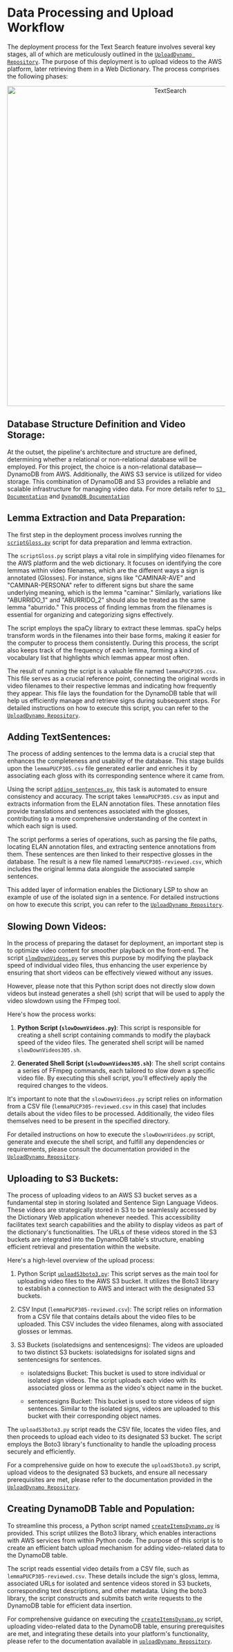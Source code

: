 
# Data Processing and Upload Workflow

The deployment process for the Text Search feature involves several key stages, all of which are meticulously outlined in the <a href="https://github.com/gissemari/uploadDynamoS3" target="_blank">`UploadDynamo Repository`</a>. The purpose of this deployment is to upload videos to the AWS platform, later retrieving them in a Web Dictionary. The process comprises the following phases:

<p align="center">
  <img src="./assets/DynamoDB.png" alt="TextSearch" width="738">
</p>


## Database Structure Definition and Video Storage:
At the outset, the pipeline's architecture and structure are defined, determining whether a relational or non-relational database will be employed. For this project, the choice is a non-relational database—DynamoDB from AWS. Additionally, the AWS S3 service is utilized for video storage. This combination of DynamoDB and S3 provides a reliable and scalable infrastructure for managing video data. For more details refer to <a href="https://docs.aws.amazon.com/AmazonS3/latest/userguide/Welcome.html" target="_blank">`S3 Documentation`</a> and <a href="https://docs.aws.amazon.com/amazondynamodb/latest/developerguide/Introduction.html" target="_blank">`DynamoDB Documentation`</a>

## Lemma Extraction and Data Preparation:
The first step in the deployment process involves running the <a href="https://github.com/gissemari/uploadDynamoS3/blob/master/scriptGloss.py" target="_blank">`scriptGloss.py`</a> script for data preparation and lemma extraction.

The `scriptGloss.py` script plays a vital role in simplifying video filenames for the AWS platform and the web dictionary. It focuses on identifying the core lemmas within video filenames, which are the different ways a sign is annotated (Glosses). For instance, signs like "CAMINAR-AVE" and "CAMINAR-PERSONA" refer to different signs but share the same underlying meaning, which is the lemma "caminar." Similarly, variations like "ABURRIDO_1" and "ABURRIDO_2" should also be treated as the same lemma "aburrido." This process of finding lemmas from the filenames is essential for organizing and categorizing signs effectively.

The script employs the spaCy library to extract these lemmas. spaCy helps transform words in the filenames into their base forms, making it easier for the computer to process them consistently. During this process, the script also keeps track of the frequency of each lemma, forming a kind of vocabulary list that highlights which lemmas appear most often.

The result of running the script is a valuable file named `lemmaPUCP305.csv`. This file serves as a crucial reference point, connecting the original words in video filenames to their respective lemmas and indicating how frequently they appear. This file lays the foundation for the DynamoDB table that will help us efficiently manage and retrieve signs during subsequent steps. For detailed instructions on how to execute this script, you can refer to the <a href="https://github.com/gissemari/uploadDynamoS3" target="_blank">`UploadDynamo Repository`</a>.

## Adding TextSentences:
The process of adding sentences to the lemma data is a crucial step that enhances the completeness and usability of the database. This stage builds upon the `lemmaPUCP305.csv` file generated earlier and enriches it by associating each gloss with its corresponding sentence where it came from.

Using the script <a href="https://github.com/gissemari/uploadDynamoS3/blob/master/addingSentences.py" target="_blank">`adding_sentences.py`</a>, this task is automated to ensure consistency and accuracy. The script takes `lemmaPUCP305.csv` as input and extracts information from the ELAN annotation files. These annotation files provide translations and sentences associated with the glosses, contributing to a more comprehensive understanding of the context in which each sign is used.

The script performs a series of operations, such as parsing the file paths, locating ELAN annotation files, and extracting sentence annotations from them. These sentences are then linked to their respective glosses in the database. The result is a new file named `lemmaPUCP305-reviewed.csv`, which includes the original lemma data alongside the associated sample sentences.

This added layer of information enables the Dictionary LSP to show an example of use of the isolated sign in a sentence. For detailed instructions on how to execute this script, you can refer to the <a href="https://github.com/gissemari/uploadDynamoS3" target="_blank">`UploadDynamo Repository`</a>.

## Slowing Down Videos:
In the process of preparing the dataset for deployment, an important step is to optimize video content for smoother playback on the front-end. The script <a href="https://github.com/gissemari/uploadDynamoS3/blob/master/slowDownVideos.py" target="_blank">`slowDownVideos.py`</a> serves this purpose by modifying the playback speed of individual video files, thus enhancing the user experience by ensuring that short videos can be effectively viewed without any issues.

However, please note that this Python script does not directly slow down videos but instead generates a shell (sh) script that will be used to apply the video slowdown using the FFmpeg tool.

Here's how the process works:

1. **Python Script (`slowDownVideos.py`)**: This script is responsible for creating a shell script containing commands to modify the playback speed of the video files. The generated shell script will be named `slowDownVideos305.sh`.

2. **Generated Shell Script (`slowDownVideos305.sh`)**: The shell script contains a series of FFmpeg commands, each tailored to slow down a specific video file. By executing this shell script, you'll effectively apply the required changes to the videos.

It's important to note that the `slowDownVideos.py` script relies on information from a CSV file (`lemmaPUCP305-reviewed.csv` in this case) that includes details about the video files to be processed. Additionally, the video files themselves need to be present in the specified directory.

For detailed instructions on how to execute the `slowDownVideos.py` script, generate and execute the shell script, and fulfill any dependencies or requirements, please consult the documentation provided in the <a href="https://github.com/gissemari/uploadDynamoS3" target="_blank">`UploadDynamo Repository`</a>.

## Uploading to S3 Buckets:
The process of uploading videos to an AWS S3 bucket serves as a fundamental step in storing Isolated and Sentence Sign Language Videos. These videos are strategically stored in S3 to be seamlessly accessed by the Dictionary Web application whenever needed. This accessibility facilitates text search capabilities and the ability to display videos as part of the dictionary's functionalities. The URLs of these videos stored in the S3 buckets are integrated into the DynamoDB table's structure, enabling efficient retrieval and presentation within the website.

Here's a high-level overview of the upload process:

1. Python Script <a href="https://github.com/gissemari/uploadDynamoS3/blob/master/uploadS3boto3.py" target="_blank">`uploadS3boto3.py`</a>: This script serves as the main tool for uploading video files to the AWS S3 bucket. It utilizes the Boto3 library to establish a connection to AWS and interact with the designated S3 buckets.

2. CSV Input (`lemmaPUCP305-reviewed.csv`): The script relies on information from a CSV file that contains details about the video files to be uploaded. This CSV includes the video filenames, along with associated glosses or lemmas.

3. S3 Buckets (isolatedsigns and sentencesigns): The videos are uploaded to two distinct S3 buckets: isolatedsigns for isolated signs and sentencesigns for sentences.

   - isolatedsigns Bucket: This bucket is used to store individual or isolated sign videos. The script uploads each video with its associated gloss or lemma as the video's object name in the bucket.

   - sentencesigns Bucket: This bucket is used to store videos of sign sentences. Similar to the isolated signs, videos are uploaded to this bucket with their corresponding object names.

The `uploadS3boto3.py` script reads the CSV file, locates the video files, and then proceeds to upload each video to its designated S3 bucket. The script employs the Boto3 library's functionality to handle the uploading process securely and efficiently.

For a comprehensive guide on how to execute the `uploadS3boto3.py` script, upload videos to the designated S3 buckets, and ensure all necessary prerequisites are met, please refer to the documentation provided in the <a href="https://github.com/gissemari/uploadDynamoS3" target="_blank">`UploadDynamo Repository`</a>.

## Creating DynamoDB Table and Population:
To streamline this process, a Python script named <a href="https://github.com/gissemari/uploadDynamoS3/blob/master/createItemsDynamo.py" target="_blank">`createItemsDynamo.py`</a> is provided. This script utilizes the Boto3 library, which enables interactions with AWS services from within Python code. The purpose of this script is to create an efficient batch upload mechanism for adding video-related data to the DynamoDB table.

The script reads essential video details from a CSV file, such as `lemmaPUCP305-reviewed.csv`. These details include the sign's gloss, lemma, associated URLs for isolated and sentence videos stored in S3 buckets, corresponding text descriptions, and other metadata. Using the boto3 library, the script constructs and submits batch write requests to the DynamoDB table for efficient data insertion.

For comprehensive guidance on executing the <a href="https://github.com/gissemari/uploadDynamoS3/blob/master/createItemsDynamo.py" target="_blank">`createItemsDynamo.py`</a> script, uploading video-related data to the DynamoDB table, ensuring prerequisites are met, and integrating these details into your platform's functionality, please refer to the documentation available in <a href="https://github.com/gissemari/uploadDynamoS3" target="_blank">`uploadDynamo Repository`</a>.

<!-- 
# Data Processing and Upload Workflow

The deployment process for the Text Search feature involves several key stages, all of which are meticulously outlined in the <a href="https://github.com/gissemari/uploadDynamoS3">`UploadDynamo Repository`</a>. The purpose of this deployment is to upload videos to the AWS platform, later retrieving them in a Web Dictionary. The process comprises the following phases:

<p align="center">
  <img src="./assets/DynamoDB.png" alt="TextSearch" width="738">
</p>


## Database Structure Definition and Video Storage:
At the outset, the pipeline's architecture and structure are defined, determining whether a relational or non-relational database will be employed. For this project, the choice is a non-relational database—DynamoDB from AWS. Additionally, the AWS S3 service is utilized for video storage. This combination of DynamoDB and S3 provides a reliable and scalable infrastructure for managing video data. For more details refer to [`S3 Documentation`](https://docs.aws.amazon.com/AmazonS3/latest/userguide/Welcome.html) and [`Dynamo DB Documentation`](https://docs.aws.amazon.com/amazondynamodb/latest/developerguide/Introduction.html)

## Lemma Extraction and Data Preparation:
The first step in the deployment process involves running the `scriptGloss.py` script for data preparation and lemma extraction. 

The `scriptGloss.py` script plays a vital role in simplifying video filenames for the AWS platform and the web dictionary. It focuses on identifying the core lemmas within video filenames, which are the different ways a sign is annotated (Glosses). For instance, signs like "CAMINAR-AVE" and "CAMINAR-PERSONA" refer to different signs but share the same underlying meaning, which is the lemma "caminar." Similarly, variations like "ABURRIDO_1" and "ABURRIDO_2" should also be treated as the same lemma "aburrido." This process of finding lemmas from the filenames is essential for organizing and categorizing signs effectively.

The script employs spaCy library to extract these lemmas. spaCy helps transform words in the filenames into their base forms, making it easier for the computer to process them consistently. During this process, the script also keeps track of the frequency of each lemma, forming a kind of vocabulary list that highlights which lemmas appear most often. 

The result of running the script is a valuable file named `lemmaPUCP305.csv`. This file serves as a crucial reference point, connecting the original words in video filenames to their respective lemmas and indicating how frequently they appear. This file lays the foundation for the DynamoDB table that will help us efficiently manage and retrieve signs during subsequent steps. For detailed instructions on how to execute this script, you can refer to the [`uploadDynamo Repository`](https://github.com/gissemari/uploadDynamoS3).

## Adding TextSentences:

The process of adding sentences to the lemma data is a crucial step that enhances the completeness and usability of the database. This stage builds upon the `lemmaPUCP305.csv` file generated earlier and enriches it by associating each gloss with its corresponding sentence where it came from.

Using the script `adding_sentences.py`, this task is automated to ensure consistency and accuracy. The script takes lemmaPUCP305.csv as input and extracts information from the ELAN annotation files. These annotation files provide translations and sentences associated with the glosses, contributing to a more comprehensive understanding of the context in which each sign is used.

The script performs a series of operations, such as parsing the file paths, locating ELAN annotation files, and extracting sentence annotations from them. These sentences are then linked to their respective glosses in the database. The result is a new file named `lemmaPUCP305-reviewed.csv`, which includes the original lemma data alongside the associated sample sentences.

This added layer of information enables the Dictionary LSP to show a example of use of the isolated sign in a sentence. For detailed instructions on how to execute this script, you can refer to the [`uploadDynamo Repository`](https://github.com/gissemari/uploadDynamoS3).

## Slowing Down Videos

In the process of preparing the dataset for deployment, an important step is to optimize video content for smoother playback on the front-end. The script `slowDownVideos.py` serves this purpose by modifying the playback speed of individual video files, thus enhancing the user experience by ensuring that short videos can be effectively viewed without any issues.

However, please note that this Python script does not directly slow down videos but instead generates a shell (sh) script that will be used to apply the video slowdown using the FFmpeg tool.

Here's how the process works:

1. **Python Script (slowDownVideos.py)**: This script is responsible for creating a shell script containing commands to modify the playback speed of the video files. The generated shell script will be named slowDownVideos305.sh.

2. **Generated Shell Script (slowDownVideos305.sh)**: The shell script contains a series of FFmpeg commands, each tailored to slow down a specific video file. By executing this shell script, you'll effectively apply the required changes to the videos.

It's important to note that the slowDownVideos.py script relies on information from a CSV file (lemmaPUCP305-reviewed.csv in this case) that includes details about the video files to be processed. Additionally, the video files themselves need to be present in the specified directory.

For detailed instructions on how to execute the slowDownVideos.py script, generate and execute the shell script, and fulfill any dependencies or requirements, please consult the documentation provided in the [`uploadDynamo Repository`](https://github.com/gissemari/uploadDynamoS3).


## Uploading to S3 Buckets:
The process of uploading videos to an AWS S3 bucket serves as a fundamental step in storing Isolated and Sentence Sign Language Videos. These videos are strategically stored in S3 to be seamlessly accessed by the Dictionary Web application whenever needed. This accessibility facilitates text search capabilities and the ability to display videos as part of the dictionary's functionalities. The URLs of these videos stored in the S3 buckets are integrated into the DynamoDB table's structure, enabling efficient retrieval and presentation within the website.

Here's a high-level overview of the upload process:

1. Python Script (uploadS3boto3.py): This script serves as the main tool for uploading video files to the AWS S3 bucket. It utilizes the Boto3 library to establish a connection to AWS and interact with the designated S3 buckets.

2. CSV Input (lemmaPUCP305-reviewed.csv): The script relies on information from a CSV file that contains details about the video files to be uploaded. This CSV includes the video filenames, along with associated glosses or lemmas.

3. S3 Buckets (isolatedsigns and sentencesigns): The videos are uploaded to two distinct S3 buckets: isolatedsigns for isolated signs and sentencesigns for sentences.

	- isolatedsigns Bucket: This bucket is used to store individual or isolated sign videos. The script uploads each video with its associated gloss or lemma as the video's object name in the bucket.

	- sentencesigns Bucket: This bucket is used to store videos of sign sentences. Similar to the isolated signs, videos are uploaded to this bucket with their corresponding object names.

The `uploadS3boto3.py` script reads the CSV file, locates the video files, and then proceeds to upload each video to its designated S3 bucket. The script employs the Boto3 library's functionality to handle the uploading process securely and efficiently.

For a comprehensive guide on how to execute the `uploadS3boto3.py` script, upload videos to the designated S3 buckets, and ensure all necessary prerequisites are met, please refer to the documentation provided in the [`uploadDynamo Repository`](https://github.com/gissemari/uploadDynamoS3).
## Creating DynamoDB Table and Population:
To streamline this process, a Python script named `createItemsDynamo.py` is provided. This script utilizes the Boto3 library, which enables interactions with AWS services from within Python code. The purpose of this script is to create an efficient batch upload mechanism for adding video-related data to the DynamoDB table.

The script reads essential video details from a CSV file, such as lemmaPUCP305-reviewed.csv. These details include the sign's gloss, lemma, associated URLs for isolated and sentence videos stored in S3 buckets, corresponding text descriptions, and other metadata. Using the boto3 library, the script constructs and submits batch write requests to the DynamoDB table for efficient data insertion.

For comprehensive guidance on executing the `createItemsDynamo.py` script, uploading video-related data to the DynamoDB table, ensuring prerequisites are met, and integrating these details into your platform's functionality, please refer to the documentation available in [`uploadDynamo Repository`](https://github.com/gissemari/uploadDynamoS3).  -->
<!-- # Deployment of Text Search

These scripts describe the pipeline or process to upload videos to the AWS platform to later retrieve them in a Web Dictionary. First define the structure of the database (relational or not relational). In our case, we are using a non relational DB, DynamoDB from AWS and S3 to store the videos. Then, we slow down individual videos of signs cut/segmented from sign sentences videos because front ends seems to have trouble with short videos (even less than a second). Here we explain how to create these scripts and run them to execute the upload.

<p align="center">
  <img src="./assets/DynamoDB.png" alt="TextSearch" width="738">
</p> -->



<!-- 
## Step 1: Run scriptGloss.py to Obtain Lemmas

<!-- To have only one example for each GLOSS, we group all the examples of each gloss and select randomly a video example. To work with gloss, text and lemmas, we use the SPACY library.

1. To run install SPACY, consider using a conda environment

	pip install -U pip setuptools wheel
	pip install -U spacy
	pip install spacy pandas spellchecker
	python -m spacy download es_dep_news_trf

2. Run the script using the command: `python scriptGloss.py --videoPath videoPath`, where videoPath is the path were segmented videos are located
3. The script extracts the lemma and other relevant information from the video filenames in the specified directory.
4. It exports an intermediate file `lemmaPUCP305.csv` with the original raw gloss, lemma, same lemma flag, path, and sentence video for each gloss.

## Step 2: Run addingSentences.py to add the TextSentences information to the csv file

1. Run the script using `python addingSentences.py`
2. The script will add the TextSentences column to a csv file `lemmaPUCP305-reviewed.csv` and may generate a `error_log.txt` if any gloss has errors at their folder name


## Step 3: Modify Speed of Videos

1. Create a list of files and paths in an CSV (or iterate over a folder structure with os.walk(path))
2. The command to modify videos is ffmpeg, visit the official FFmpeg website: [https://ffmpeg.org/](https://ffmpeg.org/), to download.
3. Run slowDownVideos.py, a script that exports in a sh file with a list of ffmpeg commands for each of the videos in the folders specified in a CSV (once more here instead of the list in the CSV file, we can iterate over a folder structure).
4. Run slowDownVideos.sh

	ffmpeg -i listo_1534 -filter:v "setpts=2.0*PTS" listo_output.mp4

where setpts is the parameter to control the speed, i.e., a value of 2 make it twice slower.

## Step 4: Set AWS Environment to Interact through Platform or Command Line

These steps can either be executed from the AWS platform or by command line through AWS API. We do a combination. To execute from the command line, each user needs an access and secret key. Create access key and secret key. Some info [here](https://docs.aws.amazon.com/powershell/latest/userguide/pstools-appendix-sign-up.html)	

1. Installthe AWS CLI by referring to the [installation guide](https://docs.aws.amazon.com/cli/latest/userguide/getting-started-install.html).
2. Check if the AWS CLI is installed by running the following command:
   ```shell
   aws --version
   ```
3. Configure the AWS credentials to use the AWS CLI by following the [configuration guide](https://docs.aws.amazon.com/cli/latest/userguide/cli-configure-quickstart.html)


## Step 5: Integration with scripts for AWS: upload videos to S3

1. Log in to AWS console, go to S3 Console.
2. Create a bucket. In our case we store individual or isolated signs in the bucket 'isolatedsigns', and the sentences in 'sentencesigns'. If you can not see it, you can create another bucket.
3. Create/update a python file (uploadS3boto3.py) that uses the boto AWS library. The main function is s3_client.upload_file(file_name, bucket,object_name). 
4. Check or set the bucket variable to the name of your S3 buckets in the python script: `bucket = 'test-isolatedsigns'` and `bucketSentence = 'test-sentencesigns'`
5. Run the following command to execute the script: `python uploadS3boto.py`
6. The script will start uploading the videos to the specified S3 bucket. The progress and any errors encountered during the upload process will be displayed in the terminal.
7. Once the script completes, you can check your S3 bucket in the AWS console to verify that the videos have been successfully uploaded. -->
<!-- 4. Another option: the file to produce with they python script in the previous stage (step 3), should have this format:

	aws s3api put-object --bucket isolatedsigns --body C:\Users\Gissella_BejaranoNic\Documents\PeruvianSignLanguage\Data\testS3\[fileName] --key [lemma]

	Create this script for only 3-5 files, and test it by running the .sh (executable file), you might need to give execution permissions.

	Run: sh uploadS3.sh -->
<!-- 
## Step 6: Integration with scripts for AWS: Create databae DynamoDB

1. Create/update the createItemsDynamo.py to upload batches of maximum 25 items. The main function receives a json file with the different items, this is how DynamoDB create, updates or remove items.
2. Review the code and make sure the following variables are set correctly:
	- path: The path to the directory containing the video files or the CSV file with the video information.
	- dictTemplate: The template dictionary for creating DynamoDB items. Ensure that the keys match the attribute names in your DynamoDB table.
3. If needed, modify the code to extract the relevant information from your video files or CSV file. Update the dictActual dictionary accordingly to include the desired attributes and values (For example adding the Webname)

Note: If you need to update `lemmaPUCP305-reviewed.csv` adding a column make sure it is updated in the dictActual dictionary in the createItemsDynamo.py

4. Run the following command to execute the script: `python createItemsDynamo.py`
5. The script will read the video files or the CSV file, create DynamoDB items based on the provided template, and batch write the items to DynamoDB.
6. Once the script completes, you can verify the created items in your DynamoDB table using the AWS console. -->
<!-- 2. Another option: Create a Dynamo table: Dynamodb Standard or Dynamobdb Standard IA

	```
	aws dynamodb create-table \
		--table-name MusicCollection \
		--attribute-definitions AttributeName=Artist,AttributeType=S AttributeName=SongTitle,AttributeType=S \
		--key-schema AttributeName=Artist,KeyType=HASH AttributeName=SongTitle,KeyType=RANGE \
		--provisioned-throughput ReadCapacityUnits=1,WriteCapacityUnits=1
		
		
	aws dynamodb batch-write-item --request-items file://myfile.json

	https://docs.aws.amazon.com/amazondynamodb/latest/APIReference/API_BatchWriteItem.html
	https://boto3.amazonaws.com/v1/documentation/api/latest/reference/services/dynamodb.html#DynamoDB.Client.batch_write_item
	https://turbofuture.com/computers/upload-files-aws-s3-and-dynamodb

	``` -->



<!-- 


Gabriel useful links

https://aws.amazon.com/amplify/
From Gabriel Paredes - AWS to Everyone 10:15 AM
https://docs.aws.amazon.com/amazondynamodb/latest/developerguide/workbench.Visualizer.ImportCSV.html
https://docs.aws.amazon.com/amazondynamodb/latest/developerguide/workbench.settingup.html
https://aws.amazon.com/es/blogs/aws-spanish/choosing-the-right-dynamodb-partition-key/



Not useful

Create an access point to be able to run the script. It asks for policy/statement

s3://arn:aws:s3:us-east-1:769818850490:accesspoint/accessdiccionario
arn:aws:s3:us-east-1:769818850490:accesspoint/accessdiccionario
accessdiccionario-bttpqeon8hz9jhrtmkut3etz3zysquse1a-s3alias


DOES NOT WORK

	{
	"Sid": "Statement1",
	"Principal": {},
	"Effect": "Allow",
	"Action": [
		"s3:ListJobs",
		"s3:ListMultiRegionAccessPoints"
	],
	"Resource": []
}

SH DOES NOT WORK - I HAD TO INSTALL AWS CLI

bash: logInfo: command not found
curl: Can't open 'C:\Users\Gissella_BejaranoNic\Documents\PeruvianSignLanguage\Data\testS3*'!
curl: try 'curl --help' or 'curl --manual' for more information
curl: (26) Failed to open/read local data from file/application
bash: logInfo: command not found -->

